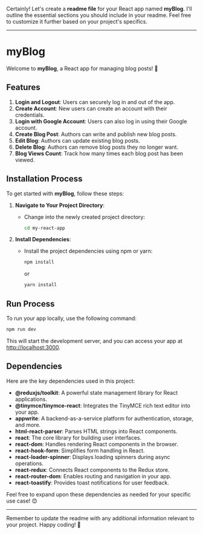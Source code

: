 Certainly! Let's create a **readme file** for your React app named **myBlog**. I'll outline the essential sections you should include in your readme. Feel free to customize it further based on your project's specifics.

---

# myBlog

Welcome to **myBlog**, a React app for managing blog posts! 🚀

## Features

1. **Login and Logout**: Users can securely log in and out of the app.
2. **Create Account**: New users can create an account with their credentials.
3. **Login with Google Account**: Users can also log in using their Google account.
4. **Create Blog Post**: Authors can write and publish new blog posts.
5. **Edit Blog**: Authors can update existing blog posts.
6. **Delete Blog**: Authors can remove blog posts they no longer want.
7. **Blog Views Count**: Track how many times each blog post has been viewed.

## Installation Process

To get started with **myBlog**, follow these steps:

1. **Navigate to Your Project Directory**:
   - Change into the newly created project directory:
     ```bash
     cd my-react-app
     ```

2. **Install Dependencies**:
   - Install the project dependencies using npm or yarn:
     ```bash
     npm install
     ```
     or
     ```bash
     yarn install
     ```

## Run Process

To run your app locally, use the following command:

```bash
npm run dev
```

This will start the development server, and you can access your app at [http://localhost:3000](http://localhost:3000).

## Dependencies

Here are the key dependencies used in this project:

- **@reduxjs/toolkit**: A powerful state management library for React applications.
- **@tinymce/tinymce-react**: Integrates the TinyMCE rich text editor into your app.
- **appwrite**: A backend-as-a-service platform for authentication, storage, and more.
- **html-react-parser**: Parses HTML strings into React components.
- **react**: The core library for building user interfaces.
- **react-dom**: Handles rendering React components in the browser.
- **react-hook-form**: Simplifies form handling in React.
- **react-loader-spinner**: Displays loading spinners during async operations.
- **react-redux**: Connects React components to the Redux store.
- **react-router-dom**: Enables routing and navigation in your app.
- **react-toastify**: Provides toast notifications for user feedback.

Feel free to expand upon these dependencies as needed for your specific use case! 😊

---

Remember to update the readme with any additional information relevant to your project. Happy coding! 🎉
